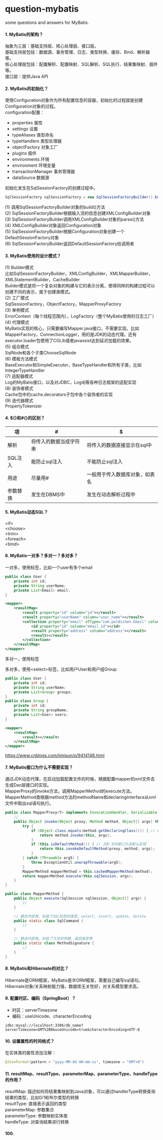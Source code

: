 # question-mybatis
some questions and answers for MyBatis.

#### 1. MyBatis的架构？
抽象为三层：基础支持层、核心处理层、接口层。<br>
基础支持层包括：数据源、事务管理、日志、类型转换、缓存、Bind、解析器等。<br>
核心处理层包括：配置解析、配置映射、SQL解析、SQL执行、结果集映射、插件等。<br>
接口层：提供Java API

#### 2. MyBatis的初始化？
使用Configuration对象作为所有配置信息的容器，初始化的过程就是创建Configuration对象的过程。<br>
configuration配置：
- properties 属性
- settings 设置
- typeAliases 类型命名
- typeHandlers 类型处理器
- objectFactory 对象工厂
- plugins 插件
- environments 环境
- environment 环境变量
- transactionManager 事务管理器
- dataSource 数据源

初始化发生在SqlSessionFactory的创建过程中。
```java
SqlSessionFactory sqlSessionFactory = new SqlSessionFactoryBuilder().build(inputStream);
```
(1) 调用SqlSessionFactoryBuilder对象的build()方法<br>
(2) SqlSessionFactoryBuilder根据输入流的信息创建XMLConfigBuilder对象<br>
(3) SqlSessionFactoryBuilder调用XMLConfigBuilder对象的parse()方法<br>
(4) XMLConfigBuilder对象返回Configuration对象<br>
(5) SqlSessionFactoryBuilder根据Configuration对象创建一个DefaultSessionFactory对象<br>
(6) SqlSessionFactoryBuilder返回DefaultSessionFactory给调用者

#### 3. MyBatis使用的设计模式？
(1) Builder模式<br>
比如SqlSessionFactoryBuilder，XMLConfigBuilder，XMLMapperBuilder，XMLStatementBuilder，CacheBuilder<br>
Builder模式是将一个复杂对象的构建与它的表示分离，使得同样的构建过程可以创建不同的表示，属于创建类模式。<br>
(2) 工厂模式<br>
SqlSessionFactory，ObjectFactory，MapperProxyFactory<br>
(3) 单例模式<br>
ErrorContext（每个线程范围内），LogFactory（整个MyBatis使用的日志工厂）<br>
(4) 代理模式<br>
MyBatis实现的核心，只需要编写Mapper.java接口，不需要实现。比如MapperFactory，ConnectionLogger，用的是JDK的动态代理。还有executor.loader包使用了CGLib或者javassist达到延迟加载的效果。<br>
(5) 组合模式<br>
SqlNode和各个子类ChooseSqlNode<br>
(6) 模板方法模式<br>
BaseExecutor和SimpleExecutor，BaseTypeHandler和所有子类，比如IntegerTypeHandler<br>
(7) 适配器模式<br>
Log的MyBatis接口，以及对JDBC，Log4j等各种日志框架的适配实现<br>
(8) 装饰者模式<br>
Cache包中的cache.decorators子包中各个装饰者的实现<br>
(9) 迭代器模式<br>
PropertyTokenizer

#### 4. ${}和#{}的区别？
项 | # | $
-|-|-
解析 | 将传入的数据当成字符串 | 将传入的数据直接显示在sql中
SQL注入 | 能防止sql注入 | 不能防止sql注入
用途 | 尽量用# | 一般用于传入数据库对象，如表名
参数替换 | 发生在DBMS中 | 发生在动态解析过程中

#### 5. MyBatis动态SQL？
\<if\><br>
\<choose\><br>
\<trim\><br>
\<foreach\><br>
\<bind\><br>

#### 6. MyBatis一对多？多对一？多对多？
一对多，使用<collection>标签，比如一个user有多个email
```java
public class User {
	private int id;
	private String userName;
	private List<Email> email;
}
```
```xml
<mapper>
	<resultMap>
		<result property="id" column="id"></result>
		<result property="userName" column="user_name"></result>
		<collection property="email" ofType="com.poldichen.Email" column="user_id">
			<id property="id" column="email_id"></id>
			<result property="address" column="address"></result>
			<result></result>
		</collection>
	</resultMap>
</mapper>
```
多对一，使用<association>标签<br>

多对多，使用\<select>标签，比如用户User和用户组Group

```java
public class User {
	private int id;
	private String userName;
	private List<Group> groups;
}
public class Group {
	private int id;
	private String groupName;
	private List<User> users;
}
```
```xml
<mapper>
	<resultMap>
		<result></result>
	</resultMap>
</mapper>
```

https://www.cnblogs.com/jimisun/p/9414148.html

#### 7. MyBatis接口为什么不需要实现？
通过JDK动态代理，在启动加载配置文件的时候，根据配置mapper的xml文件去生成Dao层接口的实现。<br>
MapperProxy的invoke方法，调用MapperMethod的execute方法。<br>
MapperMethod类根据method方法的methodName和declaringInterface从xml文件中取出sql语句执行。<br>

```java
public class MapperProxy<T> implements InvocationHandler, Serializable {
	//
	public Object invoke(Object proxy, Method method, Object[] args) throws Throwable {
		try {
			if (Object.class.equals(method.getDeclaringClass())) { // Object中定义的方法，直接执行
				return method.invoke(this, args);
			}
			if (this.isDefaultMethod()) { // JDK 8的接口方法默认实现
				return this.invokeDefaultMethod(proxy, method, args);
			}
		} catch (Throwable arg5) {
			throw ExceptionUtil.unwrapThrowable(arg5);
		}
		MapperMethod mapperMethod = this.cachedMapperMethod(method);
		return mapperMethod.execute(this.sqlSession, args);
	}
}
```
```java
public class MapperMethod {
	public Object execute(SqlSession sqlSession, Object[] args) {
		//
	}

	// 静态内部类，封装了SQL标签的类型，select, insert, update, delete
	public static class SqlCommand {
		//
	}

	// 静态内部类。封装了方法的参数、返回类型等
	public static class MethodSignature {
		//
	}
}
```

#### 8. MyBatis和Hibernate的对比？
Hibernate是ORM框架，MyBatis是半ORM框架，需要自己编写sql语句。<br>
Hibernate对象/关系映射能力强，数据库无关性好，对关系模型要求高。

#### 9. 配置时区、编码（SpringBoot）？
- 时区：serverTimezone
- 编码：useUnicode、characterEncoding
```
jdbc:mysql://localhost:3306/db_name?serverTimezone=GMT%2B8&useUnicode=true&characterEncoding=UTF-8
```

#### 10. 设置属性的时间格式？
在实体类的属性添加注解：
```java
@JsonFormat(pattern = "yyyy-MM-dd HH:mm:ss", timezone = "GMT+8")
```

#### 11. resultMap、resultType、parameterMap、parameterType、handleType的作用？
resultMap: 描述如何将结果集映射到Java对象，可以通过handlerType转换查询结果的类型，比如0/1和布尔类型的转换<br>
resultType: 直接表示返回的类型<br>
parameterMap: 参数集合<br>
parameterType: 参数映射实体类<br>
handleType: 对查询结果进行转换<br>

#### 100.
